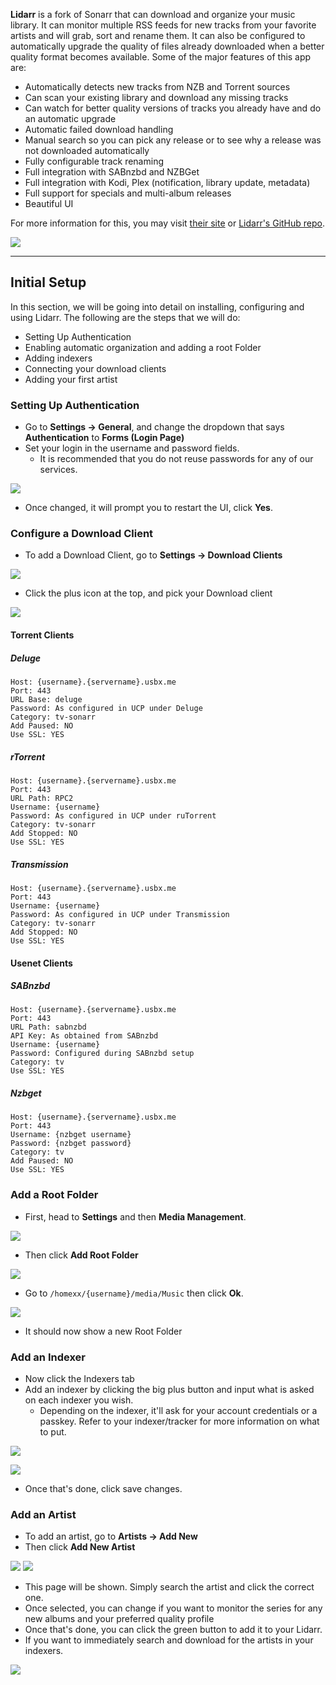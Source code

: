 **Lidarr** is a fork of Sonarr that can download and organize your music library. It can monitor multiple RSS feeds for new tracks from your favorite artists and will grab, sort and rename them. It can also be configured to automatically upgrade the quality of files already downloaded when a better quality format becomes available. Some of the major features of this app are:

* Automatically detects new tracks from NZB and Torrent sources
* Can scan your existing library and download any missing tracks
* Can watch for better quality versions of tracks you already have and do an automatic upgrade
* Automatic failed download handling
* Manual search so you can pick any release or to see why a release was not downloaded automatically
* Fully configurable track renaming
* Full integration with SABnzbd and NZBGet
* Full integration with Kodi, Plex (notification, library update, metadata)
* Full support for specials and multi-album releases
* Beautiful UI

For more information for this, you may visit [their site](https://lidarr.audio/) or [Lidarr's GitHub repo](https://github.com/lidarr/Lidarr).

![](https://docs.usbx.me/uploads/images/gallery/2019-09/scaled-1680-/image-1568640089029.png)

***

## Initial Setup

In this section, we will be going into detail on installing, configuring and using Lidarr. The following are the steps that we will do:

* Setting Up Authentication
* Enabling automatic organization and adding a root Folder
* Adding indexers
* Connecting your download clients
* Adding your first artist

### Setting Up Authentication

* Go to **Settings -> General**, and change the dropdown that says **Authentication** to **Forms (Login Page)**
* Set your login in the username and password fields.
  * It is recommended that you do not reuse passwords for any of our services.

![](https://docs.usbx.me/uploads/images/gallery/2019-11/scaled-1680-/image-1575036143915.png)

* Once changed, it will prompt you to restart the UI, click **Yes**.

### Configure a Download Client

* To add a Download Client, go to **Settings -> Download Clients**

![](https://docs.usbx.me/uploads/images/gallery/2019-11/scaled-1680-/image-1575036493097.png)

* Click the plus icon at the top, and pick your Download client

![](https://docs.usbx.me/uploads/images/gallery/2019-11/scaled-1680-/image-1575072067589.png)

#### Torrent Clients

##### Deluge

```
Host: {username}.{servername}.usbx.me
Port: 443
URL Base: deluge
Password: As configured in UCP under Deluge
Category: tv-sonarr
Add Paused: NO
Use SSL: YES
```

##### rTorrent

```
Host: {username}.{servername}.usbx.me
Port: 443
URL Path: RPC2
Username: {username}
Password: As configured in UCP under ruTorrent
Category: tv-sonarr
Add Stopped: NO
Use SSL: YES
```

##### Transmission

```
Host: {username}.{servername}.usbx.me
Port: 443
Username: {username}
Password: As configured in UCP under Transmission
Category: tv-sonarr
Add Stopped: NO
Use SSL: YES
```

#### Usenet Clients
##### SABnzbd

```
Host: {username}.{servername}.usbx.me
Port: 443
URL Path: sabnzbd
API Key: As obtained from SABnzbd
Username: {username}
Password: Configured during SABnzbd setup
Category: tv
Use SSL: YES
```

##### Nzbget

```
Host: {username}.{servername}.usbx.me
Port: 443
Username: {nzbget username}
Password: {nzbget password}
Category: tv
Add Paused: NO
Use SSL: YES
```

### Add a Root Folder

* First, head to **Settings** and then **Media Management**.

![](https://docs.usbx.me/uploads/images/gallery/2019-11/scaled-1680-/image-1575078193863.png)

* Then click **Add Root Folder**

![](https://docs.usbx.me/uploads/images/gallery/2019-11/scaled-1680-/image-1575078379040.png)

* Go to `/homexx/{username}/media/Music` then click **Ok**.

![](https://docs.usbx.me/uploads/images/gallery/2019-11/scaled-1680-/image-1575078547141.png)

* It should now show a new Root Folder

### Add an Indexer

* Now click the Indexers tab
* Add an indexer by clicking the big plus button and input what is asked on each indexer you wish.
  * Depending on the indexer, it'll ask for your account credentials or a passkey. Refer to your indexer/tracker for more information on what to put.

![](https://docs.usbx.me/uploads/images/gallery/2019-11/scaled-1680-/image-1575078956452.png)

![](https://docs.usbx.me/uploads/images/gallery/2019-11/scaled-1680-/image-1575078983564.png)

* Once that's done, click save changes.

### Add an Artist

* To add an artist, go to **Artists -> Add New**
* Then click **Add New Artist**

![](https://docs.usbx.me/uploads/images/gallery/2019-11/scaled-1680-/image-1575079157527.png)
![](https://docs.usbx.me/uploads/images/gallery/2019-11/scaled-1680-/image-1575079253512.png)

* This page will be shown. Simply search the artist and click the correct one.
* Once selected, you can change if you want to monitor the series for any new albums and your preferred quality profile
* Once that's done, you can click the green button to add it to your Lidarr.
* If you want to immediately search and download for the artists in your indexers.

![](https://docs.usbx.me/uploads/images/gallery/2019-11/scaled-1680-/image-1575079318742.png)